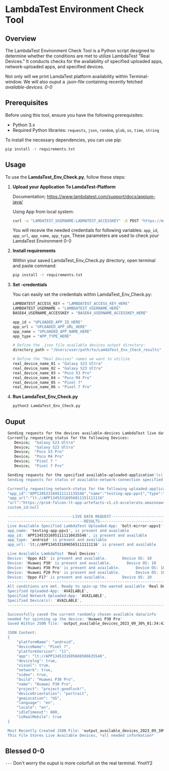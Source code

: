 # LambdaTest Environment Check Tool

## Overview

The LambdaTest Environment Check Tool is a Python script designed to determine whether the conditions are met to utilize LambdaTest "Real Devices." It conducts checks for the availability of specified uploaded apps, network-uploaded apps, and specified devices.

Not only will we print LamdaTest platform availability within Terminal-window. We will also ouput a .json-file containing recently fetched *available-devices*. *0-0*


## Prerequisites

Before using this tool, ensure you have the following prerequisites:

- Python 3.x
- Required Python libraries: `requests`, `json`, `random`, `glob`, `os`, `time`, `string`

To install the necessary dependencies, you can use pip:

   ```bash
   pip install -r requirements.txt
   ```

## Usage

To use the **LamdaTest_Env_Check.py**, follow these steps:
1. **Upload your Application To LamdaTest-Platform**

   Documentation; https://www.lambdatest.com/support/docs/appium-java/

   Using App from local system:
   ```bash
   curl -u "LAMDATEST_USERNAME:LADMATEST_ACCESSKEY" -X POST "https://manual-api.lambdatest.com/app/upload/realDevice" -F "appFile=@"/Users/user/path/to/APP_NAME.apk"" -F "name="APP_NAME""
   ```
   
   You will recevie the needed credentials for following variables:
   `app_id`, `app_url`, `app_name`, `app_type`, 
   These parameters are used to check *your* LamdaTest Environment 0-0
   

2. **Install requirements**

   Within your saved LamdaTest_Env_Check.py directory, open terminal and paste command:

   ```bash
   pip install -r requirements.txt
   ```

3. **Set -credentials**

   You can easily set the credentials within LamdaTest_Env_Check.py:

   ```python
   LAMBDATEST_ACCESS_KEY = "LAMBDATEST_ACCESS_KEY_HERE"
   LAMBDATEST_USERNAME = "LAMBDATEST_USERNAME_HERE"
   BASE64_USERNAME_ACCESSKEY = "BASE64_USERNAME_ACCESSKEY_HERE"
   
   app_id = "UPLOADED_APP_ID_HERE"
   app_url = "UPLOADED_APP_URL_HERE"
   app_name = "UPLOADED_APP_NAME_HERE"
   app_type = "APP_TYPE_HERE"

   # Define the .json file available devices output directory:
   directory_path = "/Users/user/path/to/LamdaTest_Env_Check_results"
   
   # Define the "Real Devices" names we want to utilize
   real_device_name_01 = "Galaxy S23 Ultra"
   real_device_name_02 = "Galaxy S23 Ultra"
   real_device_name_03 = "Poco X3 Pro"
   real_device_name_04 = "Poco M4 Pro"
   real_device_name_05 = "Pixel 7"
   real_device_name_06 = "Pixel 7 Pro"
   ```

4. **Run LamdaTest_Env_Check.py**
   ```bash
   python3 LamdaTest_Env_Check.py
   ```

## Ouput 
```bash
 Sending requests for the devices available-devices LambdaTest live data...
 Currently requesting status for the following Devices:
    Device;  "Galaxy S23 Ultra"
    Device;  "Galaxy S23 Ultra"
    Device;  "Poco X3 Pro"
    Device;  "Poco M4 Pro"
    Device;  "Pixel 7 "
    Device;  "Pixel 7 Pro"

 Sending requests for the specified available-uploaded-application'(s) LambdaTest live data...
 Sending requests for status of available-network-connection specified uploaded application LambdaTest live data...

 Currently requesting network-status for the following uploaded-application:
 "app_id":"APP134533169511111135546","name":"testing-app-ppv1","type":"android",
 "app_url":"lt://APP13453316956811151111116"
 "url":"https://prod-falcon-lt-app-artefacts-v1.s3-accelerate.amazonaws.com/prod/1520084/2023/09/26/test-app-test.apk",
 custom_id:null

 -----------------------------LIVE DATA REQUEST----------------------------------------
 ----------------------------------RESULTS---------------------------------------------
 Live Available Specified LambdaTest Uploaded-App: 'bolt-mirror-appv1',
 app_name: 'testing-app-ppv1', is present and available
 app_id: 'APP13453316951111116635546', is present and available
 app_type: 'android' is present and available
 app_url: 'lt://APP1345331696565111111116' is present and available

 Live Available LambdaTest 'Real Devices':
 Device: 'Oppo A15' is present and available.       Device OS: 10
 Device: 'Huawei P30' is present and available.       Device OS: 10
 Device: 'Huawei P30 Pro' is present and available.       Device OS: 10
 Device: 'Huawei P20 Pro' is present and available.       Device OS: 10
 Device: 'Oppo F17' is present and available.       Device OS: 10
 --------------------------------------------------------------------------- 
 All conditions are met. Ready to spin-up the wanted available 'Real Device'! 
 Specified Uploaded-App: 'AVAILABLE', 
 Specified Network Uploaded-App: 'AVAILABLE', 
 Specified Device(s): 'AVAILABLE', 
 --------------------------------------------------------------------------- 

 Successfully saved the current randomly chosen available data/info
 needed for spinning up the device: 'Huawei P30 Pro' 
 Saved Within JSON file: 'output_available_devices_2023_09_30%_01:34:42uC.json'

 JSON Content:
 {
     "platformName": "android",
     "deviceName": "Pixel 7",
     "platformVersion": "11",
     "app": "lt://APP1345331695688506635546",
     "devicelog": true,
     "visual": true,
     "network": true,
     "video": true,
     "build": "Huawei P30 Pro",
     "name": "Huawei P30 Pro",
     "project": "project-goodluck!",
     "deviceOrientation": "portrait",
     "geoLocation": "US",
     "language": "en",
     "locale": "en",
     "idleTimeout": 600,
     "isRealMobile": true
 }

 Most Recently Created JSON File: 'output_available_devices_2023_09_30%_01:34:42uC.json'
 This File Stores Live Available Devices, *all needed information*
```
## Blessed 0-0
```---```
Don't worry the ouput is more colorfull on the real terminal. YnotY2 



   


